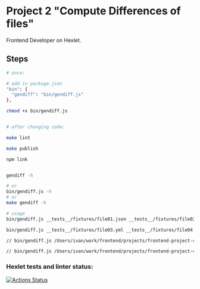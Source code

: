 # Project 2 "Compute Differences of files"

Frontend Developer on Hexlet.

## Steps

```bash
# once:

# add in package.json
"bin": {
  "gendiff": "bin/gendiff.js"
}, 

chmod +x bin/gendiff.js


# after changing code:

make lint

make publish

npm link


gendiff -h

# or
bin/gendiff.js -h
# or
make gendiff -h

# usage
bin/gendiff.js __tests__/fixtures/file01.json __tests__/fixtures/file02.json

bin/gendiff.js __tests__/fixtures/file03.yml __tests__/fixtures/file04.yml

// bin/gendiff.js /Users/ivan/work/frontend/projects/frontend-project-46/__tests__/fixtures/file01.json

// bin/gendiff.js /Users/ivan/work/frontend/projects/frontend-project-46/__tests__/fixtures/file01.json /Users/ivan/work/frontend/projects/frontend-project-46/__tests__/fixtures/file02.json


```

### Hexlet tests and linter status:
[![Actions Status](https://github.com/ivekhov/frontend-project-46/workflows/hexlet-check/badge.svg)](https://github.com/ivekhov/frontend-project-46/actions)

